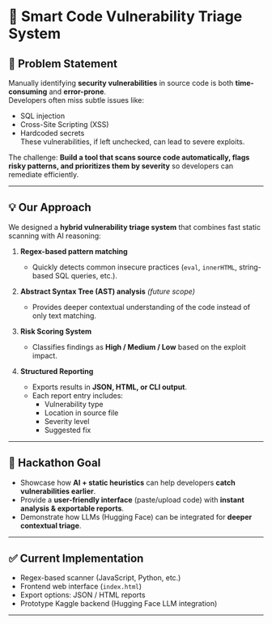 # 🔐 Smart Code Vulnerability Triage System

## 🚩 Problem Statement
Manually identifying **security vulnerabilities** in source code is both **time-consuming** and **error-prone**.  
Developers often miss subtle issues like:
- SQL injection
- Cross-Site Scripting (XSS)
- Hardcoded secrets  
These vulnerabilities, if left unchecked, can lead to severe exploits.  

The challenge: **Build a tool that scans source code automatically, flags risky patterns, and prioritizes them by severity** so developers can remediate efficiently.

---

## 💡 Our Approach
We designed a **hybrid vulnerability triage system** that combines fast static scanning with AI reasoning:

1. **Regex-based pattern matching**  
   - Quickly detects common insecure practices (`eval`, `innerHTML`, string-based SQL queries, etc.).

2. **Abstract Syntax Tree (AST) analysis** *(future scope)*  
   - Provides deeper contextual understanding of the code instead of only text matching.

3. **Risk Scoring System**  
   - Classifies findings as **High / Medium / Low** based on the exploit impact.

4. **Structured Reporting**  
   - Exports results in **JSON, HTML, or CLI output**.  
   - Each report entry includes:
     - Vulnerability type  
     - Location in source file  
     - Severity level  
     - Suggested fix  

---

## 🎯 Hackathon Goal
- Showcase how **AI + static heuristics** can help developers **catch vulnerabilities earlier**.  
- Provide a **user-friendly interface** (paste/upload code) with **instant analysis & exportable reports**.  
- Demonstrate how LLMs (Hugging Face) can be integrated for **deeper contextual triage**.

---

## ✅ Current Implementation
- Regex-based scanner (JavaScript, Python, etc.)  
- Frontend web interface (`index.html`)  
- Export options: JSON / HTML reports  
- Prototype Kaggle backend (Hugging Face LLM integration)

---


